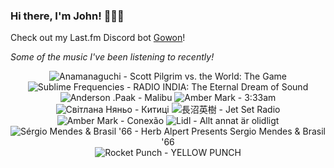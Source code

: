 ### Hi there, I'm John! 🏄🏻‍♂️

Check out my Last.fm Discord bot [Gowon](http://gowon.ca)!

_Some of the music I've been listening to recently!_


<!-- lastfm -->
<p align="center"><img src="https://lastfm.freetls.fastly.net/i/u/64s/c41cf7b6121a4bd68796468c70fe421a.jpg" title="Anamanaguchi - Scott Pilgrim vs. the World: The Game"> <img src="https://lastfm.freetls.fastly.net/i/u/64s/3df559725d8e4940b927434f167daba7.jpg" title="Sublime Frequencies - RADIO INDIA: The Eternal Dream of Sound"> <img src="https://lastfm.freetls.fastly.net/i/u/64s/2305f7d52ac2d59918e11b48487584f6.jpg" title="Anderson .Paak - Malibu"> <img src="https://lastfm.freetls.fastly.net/i/u/64s/5453db7a2d8e1c89ccac657cbc365498.jpg" title="Amber Mark - 3:33am"> <img src="https://lastfm.freetls.fastly.net/i/u/64s/91a1dc2ead972c3e082c8e4dd1c57df7.jpg" title="Світлана Няньо - Китицi"> <img src="https://lastfm.freetls.fastly.net/i/u/64s/0cd511c5b43546d59f231f6824599f7f.png" title="長沼英樹 - Jet Set Radio"> <img src="https://lastfm.freetls.fastly.net/i/u/64s/89263fd0f676a8465fb7fec033f728dc.jpg" title="Amber Mark - Conexão"> <img src="https://lastfm.freetls.fastly.net/i/u/64s/d3a87cb3e103f7eade4210413edfcd19.jpg" title="Lidl - Allt annat är olidligt"> <img src="https://lastfm.freetls.fastly.net/i/u/64s/ef5dcf8a41b74d8f9762b0422e440989.jpg" title="Sérgio Mendes & Brasil '66 - Herb Alpert Presents Sergio Mendes & Brasil '66"> <img src="https://lastfm.freetls.fastly.net/i/u/64s/818dea4d9830f434bd040530d2428d77.jpg" title="Rocket Punch - YELLOW PUNCH"> </p>
